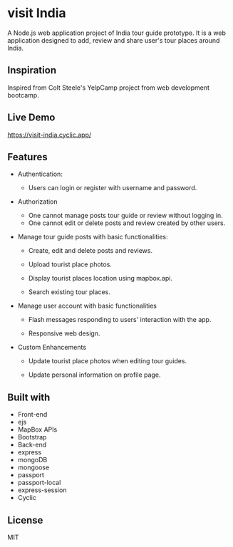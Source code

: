 # visit India
A Node.js web application project of India tour guide prototype.
It is a web application designed to add, review and share user's tour places around India.

## Inspiration
Inspired from Colt Steele's YelpCamp project from web development bootcamp.

## Live Demo
https://visit-india.cyclic.app/

## Features
* Authentication:
  - Users can login or register with username and password.

* Authorization
  - One cannot manage posts tour guide or review without logging in.
  - One cannot edit or delete posts and review created by other users.

* Manage tour guide posts with basic functionalities:

  - Create, edit and delete posts and reviews.

  - Upload tourist place photos.

  - Display tourist places location using mapbox.api.

  - Search existing tour places.

* Manage user account with basic functionalities

  - Flash messages responding to users' interaction with the app.

  - Responsive web design.

* Custom Enhancements
  - Update tourist place photos when editing tour guides.

  - Update personal information on profile page.


## Built with
  - Front-end
  - ejs
  - MapBox APIs
  - Bootstrap
  - Back-end
  - express
  - mongoDB
  - mongoose
  - passport
  - passport-local
  - express-session
  - Cyclic
  
## License
 MIT
